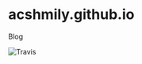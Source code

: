 # acshmily.github.io
Blog

![Travis](https://travis-ci.org/acshmily/acshmily.github.io.svg?branch=backup)
